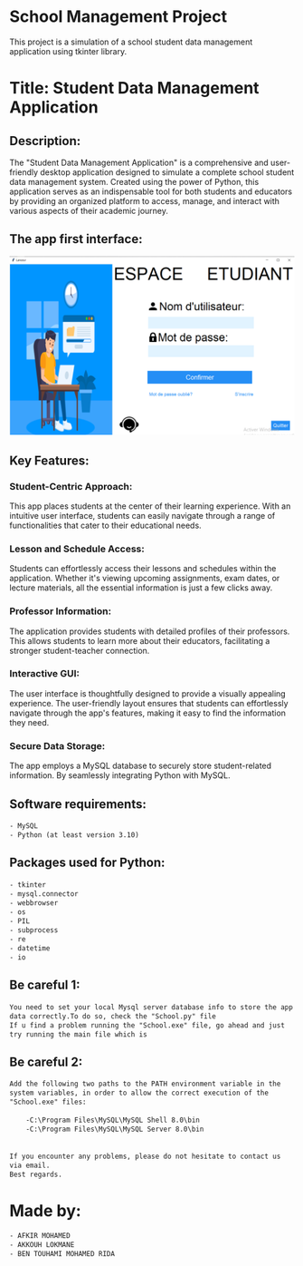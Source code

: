 # School Management Project
This project is a simulation of a school student data management application using tkinter library.



# Title: Student Data Management Application

## Description:

The "Student Data Management Application" is a comprehensive and user-friendly desktop application designed to simulate a complete school student data management system. Created using the power of Python, this application serves as an indispensable tool for both students and educators by providing an organized platform to access, manage, and interact with various aspects of their academic journey.


## The app first interface:

<img width="769" alt="image" src="icons/screenshot.png">



## Key Features:

### Student-Centric Approach: 
This app places students at the center of their learning experience. With an intuitive user interface, students can easily navigate through a range of functionalities that cater to their educational needs.

### Lesson and Schedule Access:
Students can effortlessly access their lessons and schedules within the application. Whether it's viewing upcoming assignments, exam dates, or lecture materials, all the essential information is just a few clicks away.

### Professor Information:
The application provides students with detailed profiles of their professors. This allows students to learn more about their educators, facilitating a stronger student-teacher connection.

### Interactive GUI: 
The user interface is thoughtfully designed to provide a visually appealing experience. The user-friendly layout ensures that students can effortlessly navigate through the app's features, making it easy to find the information they need.

### Secure Data Storage:
The app employs a MySQL database to securely store student-related information. By seamlessly integrating Python with MySQL.


## Software requirements:
    - MySQL
    - Python (at least version 3.10)
    
## Packages used for Python:
    - tkinter
    - mysql.connector
    - webbrowser
    - os
    - PIL
    - subprocess
    - re
    - datetime
    - io

## Be careful 1:
    You need to set your local Mysql server database info to store the app data correctly.To do so, check the "School.py" file
    If u find a problem running the "School.exe" file, go ahead and just try running the main file which is 

## Be careful 2:
    Add the following two paths to the PATH environment variable in the system variables, in order to allow the correct execution of the "School.exe" files:

        -C:\Program Files\MySQL\MySQL Shell 8.0\bin
        -C:\Program Files\MySQL\MySQL Server 8.0\bin


    If you encounter any problems, please do not hesitate to contact us via email.
    Best regards.

    
# Made by:
    - AFKIR MOHAMED
    - AKKOUH LOKMANE
    - BEN TOUHAMI MOHAMED RIDA


